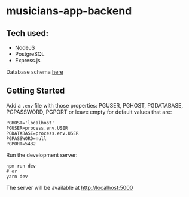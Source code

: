 # musicians-app-backend

## Tech used:
* NodeJS 
* PostgreSQL 
* Express.js

Database schema [here](https://github.com/DoviMaj/musicians-app-backend/blob/master/schema.txt)
## Getting Started

Add a `.env` file with those properties:
PGUSER, PGHOST, PGDATABASE, PGPASSWORD, PGPORT
or leave empty for default values that are:
```
PGHOST='localhost'
PGUSER=process.env.USER
PGDATABASE=process.env.USER
PGPASSWORD=null
PGPORT=5432
```

Run the development server:
```
npm run dev
# or
yarn dev
```

The server will be available at [http://localhost:5000](http://localhost:5000)
